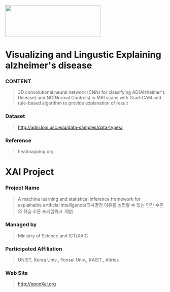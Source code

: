 <img src="http://xai.unist.ac.kr/static/img/logos/XAIC_logo.png" width="300" height="100">

# Visualizing and Lingustic Explaining alzheimer's disease

### **CONTENT**
> 3D convolutional neural network (CNN) for classifying AD(Alzheimer's Disease) and NC(Normal Controls) in MRI scans with Grad-CAM and rule-based algorithm to provide explanation of result

### **Dataset**
>http://adni.loni.usc.edu/data-samples/data-types/

### **Reference**
> heatmapping.org
# XAI Project 

### **Project Name** 
> A machine learning and statistical inference framework for explainable artificial intelligence(의사결정 이유를 설명할 수 있는 인간 수준의 학습·추론 프레임워크 개발)
### **Managed by** 
> Ministry of Science and ICT/XAIC
### **Participated Affiliation** 
> UNIST, Korea Univ., Yonsei Univ., KAIST., AItrics
### **Web Site** 
> <http://openXai.org>
